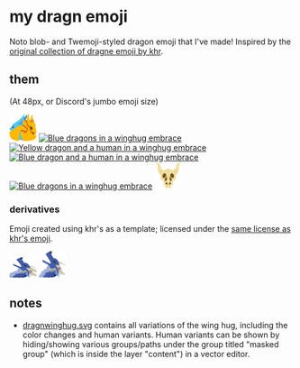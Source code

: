 # my dragn emoji

Noto blob- and Twemoji-styled dragon emoji that I've made! Inspired by the [original collection of dragne emoji by khr](https://github.com/chr-1x/dragn-emoji).


## them
(At 48px, or Discord's jumbo emoji size)

[<img alt="Yellow and blue dragons in a winghug embrace" src="dragnwinghug.svg" width="48" />](dragnwinghug.svg)
[<img alt="Blue dragons in a winghug embrace" src="https://github.com/wooningeire/vaie-dragn-emoji/assets/22846982/251e6a89-ff16-43a6-b9bc-514e1b2c4b15" width="48" />](https://github.com/wooningeire/vaie-dragn-emoji/assets/22846982/251e6a89-ff16-43a6-b9bc-514e1b2c4b15)
[<img alt="Yellow dragon and a human in a winghug embrace" src="https://github.com/wooningeire/vaie-dragn-emoji/assets/22846982/27271f6d-8c9c-4b11-a3fd-0989330954ca" width="48" />](https://github.com/wooningeire/vaie-dragn-emoji/assets/22846982/27271f6d-8c9c-4b11-a3fd-0989330954ca)
[<img alt="Blue dragon and a human in a winghug embrace" src="https://github.com/wooningeire/vaie-dragn-emoji/assets/22846982/33203911-873e-4a5c-9586-e3338e029a0b" width="48" />](https://github.com/wooningeire/vaie-dragn-emoji/assets/22846982/33203911-873e-4a5c-9586-e3338e029a0b)
[<img alt="Blue dragons in a winghug embrace" src="https://github.com/wooningeire/vaie-dragn-emoji/assets/22846982/dcc6d24a-4a1d-4e56-86ab-41e58a5f06ec" width="48" />](https://github.com/wooningeire/vaie-dragn-emoji/assets/22846982/dcc6d24a-4a1d-4e56-86ab-41e58a5f06ec)
[<img alt="Top half of a dragon's skull" src="dragnskull.svg" width="48" />](dragnskull.svg)


### derivatives
Emoji created using khr's as a template; licensed under the [same license as khr's emoji](https://github.com/chr-1x/dragn-emoji/tree/master/LICENSE.md).

[<img alt="Zana yelling" src="zanayell.svg" width="48" height="37.36" />](zanayell.svg)
[<img alt="Zana yelling" src="zanayellsquare.svg" width="48" />](zanayellsquare.svg)


## notes
* [dragnwinghug.svg](dragnwinghug.svg) contains all variations of the wing hug, including the color changes and human variants. Human variants can be shown by hiding/showing various groups/paths under the group titled "masked group" (which is inside the layer "content") in a vector editor.